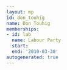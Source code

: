 ```yaml
---
layout: mp
id: don_touhig
name: Don Touhig
memberships:
- id: lab
  name: Labour Party
  start: 
  end: '2010-03-30'
autogenerated: true
---
```

